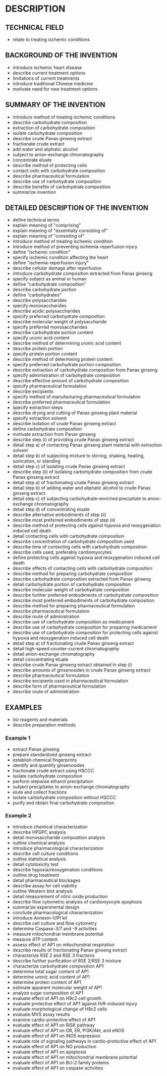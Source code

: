 # DESCRIPTION

## TECHNICAL FIELD

- relate to treating ischemic conditions

## BACKGROUND OF THE INVENTION

- introduce ischemic heart disease
- describe current treatment options
- limitations of current treatments
- introduce traditional Chinese medicine
- motivate need for new treatment options

## SUMMARY OF THE INVENTION

- introduce method of treating ischemic conditions
- describe carbohydrate composition
- extraction of carbohydrate composition
- isolate carbohydrate composition
- describe crude Panax ginseng extract
- fractionate crude extract
- add water and aliphatic alcohol
- subject to anion-exchange chromatography
- concentrate eluate
- describe method of protecting cells
- contact cells with carbohydrate composition
- describe pharmaceutical formulation
- describe use of carbohydrate composition
- describe benefits of carbohydrate composition
- summarize invention

## DETAILED DESCRIPTION OF THE INVENTION

- define technical terms
- explain meaning of "comprising"
- explain meaning of "essentially consisting of"
- explain meaning of "consisting of"
- introduce method of treating ischemic condition
- introduce method of preventing ischemia-reperfusion injury
- define "ischemic condition"
- specify ischemic condition affecting the heart
- define "ischemia-reperfusion injury"
- describe cellular damage after reperfusion
- introduce carbohydrate composition extracted from Panax ginseng
- specify subject as animal or human
- define "carbohydrate composition"
- describe carbohydrate portion
- define "carbohydrates"
- describe polysaccharides
- specify monosaccharides
- describe acidic polysaccharides
- specify preferred carbohydrate composition
- describe molecular weight of polysaccharide
- specify preferred monosaccharides
- describe carbohydrate portion content
- specify uronic acid content
- describe method of determining uronic acid content
- describe protein portion
- specify protein portion content
- describe method of determining protein content
- specify preferred carbohydrate portion composition
- describe extraction of carbohydrate composition from Panax ginseng
- specify administration of carbohydrate composition
- describe effective amount of carbohydrate composition
- specify pharmaceutical formulation
- describe excipients
- specify method of manufacturing pharmaceutical formulation
- describe preferred pharmaceutical formulation
- specify extraction steps
- describe drying and cutting of Panax ginseng plant material
- specify extraction solvent
- describe isolation of crude Panax ginseng extract
- define carbohydrate composition
- motivate extraction from Panax ginseng
- describe step (i) of providing crude Panax ginseng extract
- detail step a) of contacting Panax ginseng plant material with extraction solvent
- detail step b) of subjecting mixture to stirring, shaking, heating, sonication, or standing
- detail step c) of isolating crude Panax ginseng extract
- describe step (ii) of isolating carbohydrate composition from crude Panax ginseng extract
- detail step a) of fractionating crude Panax ginseng extract
- detail step b) of adding water and aliphatic alcohol to crude Panax ginseng extract
- detail step c) of subjecting carbohydrate-enriched precipitate to anion-exchange chromatography
- detail step d) of concentrating eluate
- describe alternative embodiments of step (ii)
- describe most preferred embodiments of step (ii)
- describe method of protecting cells against hypoxia and reoxygenation induced cell death
- detail contacting cells with carbohydrate composition
- describe concentration of carbohydrate composition used
- describe time of contacting cells with carbohydrate composition
- describe cells used, preferably cardiomyocytes
- define protecting cells against hypoxia and reoxygenation induced cell death
- describe effects of contacting cells with carbohydrate composition
- describe method for preparing carbohydrate composition
- describe carbohydrate composition extracted from Panax ginseng
- detail carbohydrate portion of carbohydrate composition
- describe molecular weight of carbohydrate composition
- describe further preferred embodiments of carbohydrate composition
- describe most preferred embodiments of carbohydrate composition
- describe method for preparing pharmaceutical formulation
- describe pharmaceutical formulation
- describe route of administration
- describe use of carbohydrate composition as medicament
- describe use of carbohydrate composition for preparing medicament
- describe use of carbohydrate composition for protecting cells against hypoxia and reoxygenation induced cell death
- detail step a) of fractionating crude Panax ginseng extract
- detail high-speed counter-current chromatography
- detail anion-exchange chromatography
- detail concentrating eluate
- describe crude Panax ginseng extract obtained in step (i)
- describe amounts of ginsenosides in crude Panax ginseng extract
- describe pharmaceutical formulation
- describe excipients used in pharmaceutical formulation
- describe form of pharmaceutical formulation
- describe route of administration

## EXAMPLES

- list reagents and materials
- describe preparation methods

### Example 1

- extract Panax ginseng
- prepare standardized ginseng extract
- establish chemical fingerprints
- identify and quantify ginsenosides
- fractionate crude extract using HSCCC
- isolate carbohydrate composition
- perform stepwise ethanol precipitation
- subject precipitates to anion-exchange chromatography
- elute and collect fractions
- isolate carbohydrate composition without HSCCC
- purify and obtain final carbohydrate composition

### Example 2

- introduce chemical characterization
- describe HPGPC analysis
- detail monosaccharide composition analysis
- outline chemical analysis
- introduce pharmacological characterization
- describe cell culture conditions
- outline statistical analysis
- detail cytotoxicity test
- describe hypoxia/reoxygenation conditions
- outline drug treatment
- detail pharmaceutical blockages
- describe assay for cell viability
- outline Western blot analysis
- detail measurement of nitric oxide production
- describe flow cytometric analysis of cardiomyocyte apoptosis
- summarize experimental design
- conclude pharmacological characterization
- introduce Annexin-V/PI kit
- describe cell culture and flow cytometry
- determine Caspase-3/7 and -9 activities
- measure mitochondrial membrane potential
- measure ATP content
- assess effect of AP1 on mitochondrial respiration
- describe results of fractionating Panax ginseng extract
- characterize RSE 2 and RSE 3 fractions
- describe further purification of RSE 2/RSE 3 mixture
- characterize carbohydrate composition AP1
- determine total sugar content of AP1
- determine uronic acid content of AP1
- determine protein content of AP1
- estimate apparent molecular weight of AP1
- analyze sugar composition of AP1
- evaluate effect of AP1 on H9c2 cell growth
- evaluate protective effect of AP1 against H/R-induced injury
- evaluate morphological change of H9c2 cells
- evaluate MVS assay results
- examine cardio-protective effect of AP1
- evaluate effect of AP1 on RISK pathway
- evaluate effect of AP1 on GR, ER, PI3K/Akt, and eNOS
- evaluate effect of AP1 on iNOS expression
- evaluate role of signaling pathways in cardio-protective effect of AP1
- evaluate effect of AP1 on NO production
- evaluate effect of AP1 on apoptosis
- evaluate effect of AP1 on mitochondrial membrane potential
- evaluate effect of AP1 on Bcl-2 family proteins
- evaluate effect of AP1 on caspase activities

